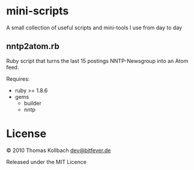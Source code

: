 mini-scripts
=====

A small collection of useful scripts and mini-tools I use from day to day

nntp2atom.rb
----------

Ruby script that turns the last 15 postings NNTP-Newsgroup into an Atom feed. 

Requires:

 - ruby >= 1.8.6
 - gems
    - builder
    - nntp



License
=====
© 2010 Thomas Kollbach <dev@bitfever.de>

Released under the MIT Licence



